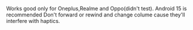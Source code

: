 Works good only for Oneplus,Realme and Oppo(didn't test).
Android 15 is recommended 
Don't forward or rewind and change colume cause they'll interfere with haptics.
